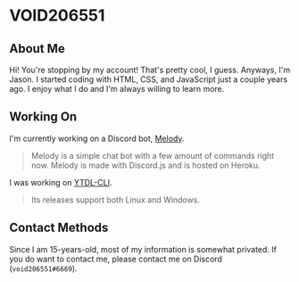 # VOID206551

## About Me
Hi! You're stopping by my account! That's pretty cool, I guess. Anyways, I'm Jason. I started coding with HTML, CSS, and JavaScript just a couple years ago. I enjoy what I do and I'm always willing to learn more. 

## Working On
I'm currently working on a Discord bot, [Melody](https://github.com/void-melody/melody). 
 > Melody is a simple chat bot with a few amount of commands right now. Melody is made with Discord.js and is hosted on Heroku.
 
 I was working on [YTDL-CLI](https://github.com/void206551/ytdl-cli).
  > Its releases support both Linux and Windows. 
 
## Contact Methods
Since I am 15-years-old, most of my information is somewhat privated. If you do want to contact me, please contact me on Discord (`void206551#6669`).
